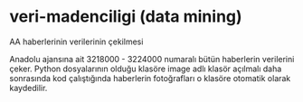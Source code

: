 # veri-madenciligi (data mining)

AA haberlerinin verilerinin çekilmesi

Anadolu ajansına ait 3218000 - 3224000 numaralı bütün haberlerin verilerini çeker.
Python dosyalarının olduğu klasöre image adlı klasör açılmalı daha sonrasında kod çalıştığında 
haberlerin fotoğrafları o klasöre otomatik olarak kaydedilir.
